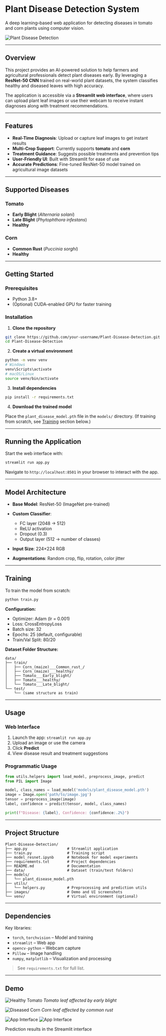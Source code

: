 
# Plant Disease Detection System

A deep learning–based web application for detecting diseases in tomato and corn plants using computer vision.

![Plant Disease Detection](images/image1.png)

---

## Overview

This project provides an AI-powered solution to help farmers and agricultural professionals detect plant diseases early. By leveraging a **ResNet-50 CNN** trained on real-world plant datasets, the system classifies healthy and diseased leaves with high accuracy.

The application is accessible via a **Streamlit web interface**, where users can upload plant leaf images or use their webcam to receive instant diagnoses along with treatment recommendations.

---

## Features

* **Real-Time Diagnosis**: Upload or capture leaf images to get instant results
* **Multi-Crop Support**: Currently supports **tomato** and **corn**
* **Treatment Guidance**: Suggests possible treatments and prevention tips
* **User-Friendly UI**: Built with Streamlit for ease of use
* **Accurate Predictions**: Fine-tuned ResNet-50 model trained on agricultural image datasets

---

## Supported Diseases

### Tomato

* **Early Blight** (*Alternaria solani*)
* **Late Blight** (*Phytophthora infestans*)
* **Healthy**

### Corn

* **Common Rust** (*Puccinia sorghi*)
* **Healthy**

---

## Getting Started

### Prerequisites

* Python 3.8+
* (Optional) CUDA-enabled GPU for faster training

### Installation

1. **Clone the repository**

```bash
git clone https://github.com/your-username/Plant-Disease-Detection.git
cd Plant-Disease-Detection
```

2. **Create a virtual environment**

```bash
python -m venv venv
# Windows
venv\Scripts\activate
# macOS/Linux
source venv/bin/activate
```

3. **Install dependencies**

```bash
pip install -r requirements.txt
```

4. **Download the trained model**

Place the `plant_disease_model.pth` file in the `models/` directory.
(If training from scratch, see [Training](#training) section below.)

---

## Running the Application

Start the web interface with:

```bash
streamlit run app.py
```

Navigate to `http://localhost:8501` in your browser to interact with the app.

---

## Model Architecture

* **Base Model**: ResNet-50 (ImageNet pre-trained)
* **Custom Classifier**:

  * FC layer (2048 → 512)
  * ReLU activation
  * Dropout (0.3)
  * Output layer (512 → number of classes)
* **Input Size**: 224×224 RGB
* **Augmentations**: Random crop, flip, rotation, color jitter

---

## Training

To train the model from scratch:

```bash
python train.py
```

**Configuration:**

* Optimizer: Adam (lr = 0.001)
* Loss: CrossEntropyLoss
* Batch size: 32
* Epochs: 25 (default, configurable)
* Train/Val Split: 80/20

**Dataset Folder Structure:**

```
data/
├── train/
│   ├── Corn_(maize)___Common_rust_/
│   ├── Corn_(maize)___healthy/
│   ├── Tomato___Early_blight/
│   ├── Tomato___healthy/
│   └── Tomato___Late_blight/
└── test/
    └── (same structure as train)
```

---

## Usage

### Web Interface

1. Launch the app: `streamlit run app.py`
2. Upload an image or use the camera
3. Click **Predict**
4. View disease result and treatment suggestions

### Programmatic Usage

```python
from utils.helpers import load_model, preprocess_image, predict
from PIL import Image

model, class_names = load_model('models/plant_disease_model.pth')
image = Image.open('path/to/image.jpg')
tensor = preprocess_image(image)
label, confidence = predict(tensor, model, class_names)

print(f"Disease: {label}, Confidence: {confidence:.2%}")
```

---

## Project Structure

```
Plant-Disease-Detection/
├── app.py                  # Streamlit application
├── train.py                # Training script
├── model_resnet.ipynb      # Notebook for model experiments
├── requirements.txt        # Project dependencies
├── README.md               # Documentation
├── data/                   # Dataset (train/test folders)
├── models/
│   └── plant_disease_model.pth
├── utils/
│   └── helpers.py          # Preprocessing and prediction utils
├── images/                 # Demo and UI screenshots
└── venv/                   # Virtual environment (optional)
```

---

## Dependencies

Key libraries:

* `torch`, `torchvision` – Model and training
* `streamlit` – Web app
* `opencv-python` – Webcam capture
* `Pillow` – Image handling
* `numpy`, `matplotlib` – Visualization and processing

> See `requirements.txt` for full list.

---

## Demo

![Healthy Tomato](images/tomato_earlybright.png)
*Tomato leaf affected by early blight*

![Diseased Corn](images/rust.png)
*Corn leaf affected by common rust*

![App Interface](images/image2.png)
![App Interface](images/image3.png)

Prediction results in the Streamlit interface

